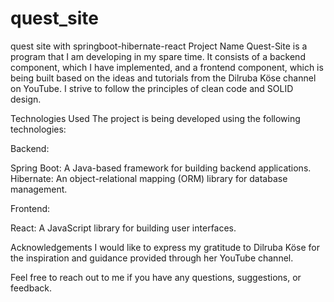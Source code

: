 # quest_site
quest site with springboot-hibernate-react
Project Name
Quest-Site is a program that I am developing in my spare time. It consists of a backend component, which I have implemented, and a frontend component, which is being built based on the ideas and tutorials from the Dilruba Köse channel on YouTube. I strive to follow the principles of clean code and SOLID design.

Technologies Used
The project is being developed using the following technologies:

Backend:

Spring Boot: A Java-based framework for building backend applications.
Hibernate: An object-relational mapping (ORM) library for database management.

Frontend:

React: A JavaScript library for building user interfaces.

Acknowledgements
I would like to express my gratitude to Dilruba Köse for the inspiration and guidance provided through her YouTube channel.

Feel free to reach out to me if you have any questions, suggestions, or feedback.
